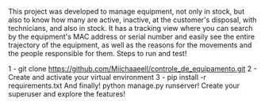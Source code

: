 This project was developed to manage equipment, not only in stock, but also to know how many are active, inactive, at the customer's disposal, with technicians, and also in stock.
It has a tracking view where you can search by the equipment's MAC address or serial number and easily see the entire trajectory of the equipment, as well as the reasons for the movements and the people responsible for them.
Steps to run and test!

1 - git clone https://github.com/Miichaaeell/controle_de_equipamento.git
2 - Create and activate your virtual environment
3 - pip install -r requirements.txt
And finally!
python manage.py runserver!
Create your superuser and explore the features!
